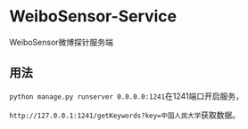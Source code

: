 # WeiboSensor-Service
WeiboSensor微博探针服务端

## 用法
`python manage.py runserver 0.0.0.0:1241`在1241端口开启服务，

`http://127.0.0.1:1241/getKeywords?key=中国人民大学`获取数据。
